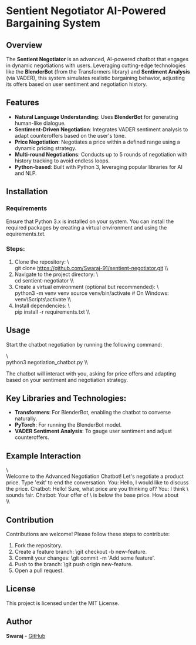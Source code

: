 ﻿# Sentient Negotiator AI-Powered Bargaining System

## Overview
The **Sentient Negotiator** is an advanced, AI-powered chatbot that engages in dynamic negotiations with users. Leveraging cutting-edge technologies like the **BlenderBot** (from the Transformers library) and **Sentiment Analysis** (via VADER), this system simulates realistic bargaining behavior, adjusting its offers based on user sentiment and negotiation history.

## Features
- **Natural Language Understanding**: Uses **BlenderBot** for generating human-like dialogue.
- **Sentiment-Driven Negotiation**: Integrates VADER sentiment analysis to adapt counteroffers based on the user's tone.
- **Price Negotiation**: Negotiates a price within a defined range using a dynamic pricing strategy.
- **Multi-round Negotiations**: Conducts up to 5 rounds of negotiation with history tracking to avoid endless loops.
- **Python-based**: Built with Python 3, leveraging popular libraries for AI and NLP.
  
## Installation

### Requirements
Ensure that Python 3.x is installed on your system. You can install the required packages by creating a virtual environment and using the \
equirements.txt\.

### Steps:
1. Clone the repository:
   \\\
   git clone https://github.com/Swaraj-91/sentient-negotiator.git
   \\\
2. Navigate to the project directory:
   \\\
   cd sentient-negotiator
   \\\
3. Create a virtual environment (optional but recommended):
   \\\
   python3 -m venv venv
   source venv/bin/activate   # On Windows: venv\\Scripts\\activate
   \\\
4. Install dependencies:
   \\\
   pip install -r requirements.txt
   \\\

## Usage
Start the chatbot negotiation by running the following command:

\\\
python3 negotiation_chatbot.py
\\\

The chatbot will interact with you, asking for price offers and adapting based on your sentiment and negotiation strategy.

## Key Libraries and Technologies:
- **Transformers**: For BlenderBot, enabling the chatbot to converse naturally.
- **PyTorch**: For running the BlenderBot model.
- **VADER Sentiment Analysis**: To gauge user sentiment and adjust counteroffers.
  
## Example Interaction
\\\
Welcome to the Advanced Negotiation Chatbot!
Let's negotiate a product price. Type 'exit' to end the conversation.
You: Hello, I would like to discuss the price.
Chatbot: Hello! Sure, what price are you thinking of?
You: I think \ sounds fair.
Chatbot: Your offer of \ is below the base price. How about \
\\\

## Contribution
Contributions are welcome! Please follow these steps to contribute:
1. Fork the repository.
2. Create a feature branch: \git checkout -b new-feature\.
3. Commit your changes: \git commit -m 'Add some feature'\.
4. Push to the branch: \git push origin new-feature\.
5. Open a pull request.

## License
This project is licensed under the MIT License.

## Author
**Swaraj** - [GitHub](https://github.com/Swaraj-91)


